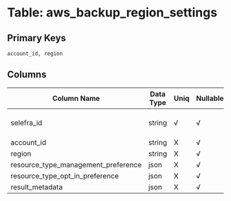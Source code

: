 # Table: aws_backup_region_settings

## Primary Keys 

```
account_id, region
```


## Columns 

|  Column Name   |  Data Type  | Uniq | Nullable | Description | 
|  ----  | ----  | ----  | ----  | ---- | 
| selefra_id | string | √ | √ | primary keys value md5 | 
| account_id | string | X | √ |  | 
| region | string | X | √ |  | 
| resource_type_management_preference | json | X | √ |  | 
| resource_type_opt_in_preference | json | X | √ |  | 
| result_metadata | json | X | √ |  | 


